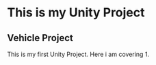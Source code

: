 # This is my Unity Project

## Vehicle Project

This is my first Unity Project. Here i am covering
1. 
